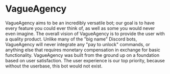# VagueAgency

VagueAgency aims to be an incredibly versatile bot; our goal is to have every feature you could ever think of, as well as some you would never even imagine. The overall vision of VagueAgency is to provide the user with a quality product. Unlike many of the "big name" Discord bots, VagueAgency will never integrate any "pay to unlock" commands, or anything else that requires monetary compensation in exchange for basic functionality. VagueAgency was built from the ground up on a foundation based on user satisfaction. The user experience is our top priority, because without the userbase, this bot would not exist.


